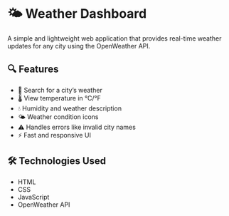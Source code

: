 # 🌤️ Weather Dashboard

A simple and lightweight web application that provides real-time weather updates for any city using the OpenWeather API.

## 🔍 Features

- 🌆 Search for a city’s weather
- 🌡️ View temperature in °C/°F
- 💧 Humidity and weather description
- 🌤️ Weather condition icons
- ⚠️ Handles errors like invalid city names
- ⚡ Fast and responsive UI

## 🛠 Technologies Used

- HTML
- CSS
- JavaScript
- OpenWeather API
